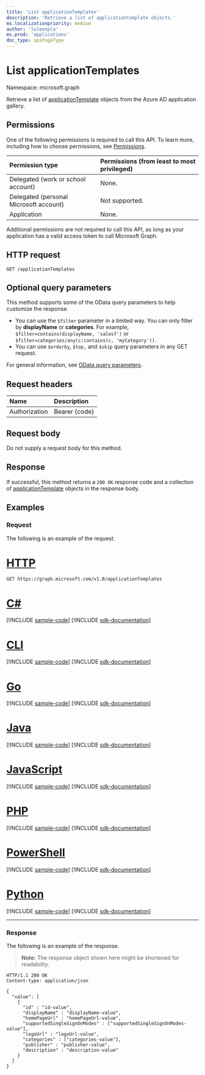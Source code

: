 ```yaml
---
title: 'List applicationTemplates'
description: 'Retrieve a list of applicationtemplate objects.'
ms.localizationpriority: medium
author: 'luleonpla'
ms.prod: 'applications'
doc_type: apiPageType
---
```


# List applicationTemplates

Namespace: microsoft.graph

Retrieve a list of [applicationTemplate](../resources/applicationtemplate.md) objects from the Azure AD application gallery.

## Permissions

One of the following permissions is required to call this API. To learn more, including how to choose permissions, see [Permissions](/graph/permissions-reference).

| Permission type                        | Permissions (from least to most privileged) |
| :------------------------------------- | :------------------------------------------ |
| Delegated (work or school account)     | None.                                       |
| Delegated (personal Microsoft account) | Not supported.                              |
| Application                            | None.                                       |

Additional permissions are not required to call this API, as long as your application has a valid access token to call Microsoft Graph.

## HTTP request

<!-- { "blockType": "ignored" } -->

```http
GET /applicationTemplates
```

## Optional query parameters

This method supports some of the OData query parameters to help customize the response.

- You can use the `$filter` parameter in a limited way. You can only filter by **displayName** or **categories**. For example, `$filter=contains(displayName, 'salesf')` or `$filter=categories/any(c:contains(c, 'myCategory'))`.
- You can use `$orderby`, `$top,` and `$skip` query parameters in any GET request.

For general information, see [OData query parameters](/graph/query-parameters).

## Request headers

| Name          | Description   |
| :------------ | :------------ |
| Authorization | Bearer {code} |

## Request body

Do not supply a request body for this method.

## Response

If successful, this method returns a `200 OK` response code and a collection of [applicationTemplate](../resources/applicationtemplate.md) objects in the response body.

## Examples

### Request

The following is an example of the request.


# [HTTP](#tab/http)
<!-- {
  "blockType": "request",
  "name": "get_applicationtemplates"
}-->

```msgraph-interactive
GET https://graph.microsoft.com/v1.0/applicationTemplates
```

# [C#](#tab/csharp)
[!INCLUDE [sample-code](../includes/snippets/csharp/get-applicationtemplates-csharp-snippets.md)]
[!INCLUDE [sdk-documentation](../includes/snippets/snippets-sdk-documentation-link.md)]

# [CLI](#tab/cli)
[!INCLUDE [sample-code](../includes/snippets/cli/get-applicationtemplates-cli-snippets.md)]
[!INCLUDE [sdk-documentation](../includes/snippets/snippets-sdk-documentation-link.md)]

# [Go](#tab/go)
[!INCLUDE [sample-code](../includes/snippets/go/get-applicationtemplates-go-snippets.md)]
[!INCLUDE [sdk-documentation](../includes/snippets/snippets-sdk-documentation-link.md)]

# [Java](#tab/java)
[!INCLUDE [sample-code](../includes/snippets/java/get-applicationtemplates-java-snippets.md)]
[!INCLUDE [sdk-documentation](../includes/snippets/snippets-sdk-documentation-link.md)]

# [JavaScript](#tab/javascript)
[!INCLUDE [sample-code](../includes/snippets/javascript/get-applicationtemplates-javascript-snippets.md)]
[!INCLUDE [sdk-documentation](../includes/snippets/snippets-sdk-documentation-link.md)]

# [PHP](#tab/php)
[!INCLUDE [sample-code](../includes/snippets/php/get-applicationtemplates-php-snippets.md)]
[!INCLUDE [sdk-documentation](../includes/snippets/snippets-sdk-documentation-link.md)]

# [PowerShell](#tab/powershell)
[!INCLUDE [sample-code](../includes/snippets/powershell/get-applicationtemplates-powershell-snippets.md)]
[!INCLUDE [sdk-documentation](../includes/snippets/snippets-sdk-documentation-link.md)]

# [Python](#tab/python)
[!INCLUDE [sample-code](../includes/snippets/python/get-applicationtemplates-python-snippets.md)]
[!INCLUDE [sdk-documentation](../includes/snippets/snippets-sdk-documentation-link.md)]

---

### Response

The following is an example of the response.

> **Note:** The response object shown here might be shortened for readability.

<!-- {
  "blockType": "response",
  "truncated": true,
  "@odata.type": "microsoft.graph.applicationTemplate",
  "isCollection": true
} -->

```http
HTTP/1.1 200 OK
Content-type: application/json

{
  "value": [
    {
      "id" : "id-value",
      "displayName" : "displayName-value",
      "homePageUrl" : "homePageUrl-value",
      "supportedSingleSignOnModes" : ["supportedSingleSignOnModes-value"],
      "logoUrl" : "logoUrl-value",
      "categories" : ["categories-value"],
      "publisher" : "publisher-value",
      "description" : "description-value"
    }
  ]
}
```

<!-- uuid: 16cd6b66-4b1a-43a1-adaf-3a886856ed98
2019-02-04 14:57:30 UTC -->
<!-- {
  "type": "#page.annotation",
  "description": "List applicationTemplates",
  "keywords": "",
  "section": "documentation",
  "tocPath": ""
}-->
